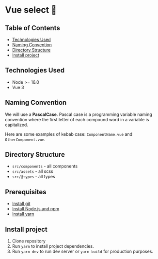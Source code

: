 # Vue select 🐸

## Table of Contents

- [Technologies Used](#technologies-used)
- [Naming Convention](#naming-convention)
- [Directory Structure](#directory-structure)
- [Install project](#install-project)

## Technologies Used

- Node >= 16.0
- Vue 3

## Naming Convention

We will use a **PascalCase**. Pascal case is a programming variable naming convention where the first letter of each compound word in a variable is capitalized.

Here are some examples of kebab case: `ComponentName.vue` and `OtherComponent.vue`.

## Directory Structure

- `src/components` - all components
- `src/assets` - all scss
- `src/@types` - all types

## Prerequisites

- [Install git](https://git-scm.com/book/en/v2/Getting-Started-Installing-Git)
- [Install Node.js and npm](https://docs.npmjs.com/downloading-and-installing-node-js-and-npm)
- [Install yarn](https://classic.yarnpkg.com/lang/en/docs/install)

## Install project

1. Clone repository
2. Run `yarn` to install project dependencies.
3. Run `yarn dev` to run dev server or `yarn build` for production purposes.
